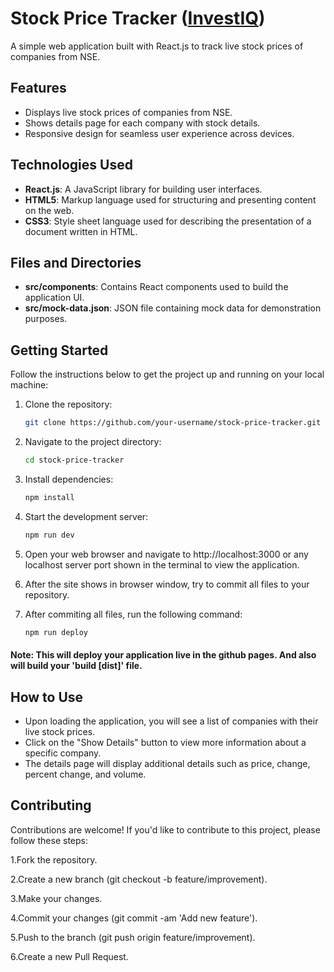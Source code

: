 # Stock Price Tracker ([InvestIQ](https://devopslayer.github.io/stock-market-app/))

A simple web application built with React.js to track live stock prices of companies from NSE.

## Features

- Displays live stock prices of companies from NSE.
- Shows details page for each company with stock details.
- Responsive design for seamless user experience across devices.

## Technologies Used

- **React.js**: A JavaScript library for building user interfaces.
- **HTML5**: Markup language used for structuring and presenting content on the web.
- **CSS3**: Style sheet language used for describing the presentation of a document written in HTML.

## Files and Directories

- **src/components**: Contains React components used to build the application UI.
- **src/mock-data.json**: JSON file containing mock data for demonstration purposes.

## Getting Started

Follow the instructions below to get the project up and running on your local machine:

1. Clone the repository:

    ```bash
    git clone https://github.com/your-username/stock-price-tracker.git

2. Navigate to the project directory:

    ```bash
    cd stock-price-tracker

3. Install dependencies:

    ```bash
    npm install

4. Start the development server:

    ```bash
    npm run dev

5. Open your web browser and navigate to http://localhost:3000 or any localhost server port shown in the terminal to view the application.

6. After the site shows in browser window, try to commit all files to your repository.

7. After commiting all files, run the following command:

    ```bash
    npm run deploy

#### Note: This will deploy your application live in the github pages. And also will build your 'build [dist]' file.

## How to Use

- Upon loading the application, you will see a list of companies with their live stock prices.
- Click on the "Show Details" button to view more information about a specific company.
- The details page will display additional details such as price, change, percent change, and volume.

## Contributing

Contributions are welcome! If you'd like to contribute to this project, please follow these steps:

1.Fork the repository.

2.Create a new branch (git checkout -b feature/improvement).

3.Make your changes.

4.Commit your changes (git commit -am 'Add new feature').

5.Push to the branch (git push origin feature/improvement).

6.Create a new Pull Request.
